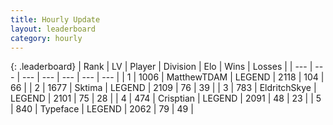 ```yaml
---
title: Hourly Update
layout: leaderboard
category: hourly
---
```


{: .leaderboard}
| Rank | LV | Player | Division | Elo | Wins | Losses |
| --- | --- | --- | --- | --- | --- | --- |
| <span data-change="0">1</span> | 1006 | <span title="ID: 366840">MatthewTDAM</span> | LEGEND | <span data-change="0">2118</span> | <span data-change="0">104</span> | <span data-change="0">66</span> |
| <span data-change="2">2</span> | 1677 | <span title="ID: 353063">Sktima</span> | LEGEND | <span data-change="45">2109</span> | <span data-change="7">76</span> | <span data-change="0">39</span> |
| <span data-change="-1">3</span> | 783 | <span title="ID: 174926">EldritchSkye</span> | LEGEND | <span data-change="0">2101</span> | <span data-change="0">75</span> | <span data-change="0">28</span> |
| <span data-change="-1">4</span> | 474 | <span title="ID: 665674">Crisptian</span> | LEGEND | <span data-change="0">2091</span> | <span data-change="0">48</span> | <span data-change="0">23</span> |
| <span data-change="0">5</span> | 840 | <span title="ID: 628233">Typeface</span> | LEGEND | <span data-change="0">2062</span> | <span data-change="0">79</span> | <span data-change="0">49</span> |